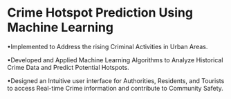 
# Crime Hotspot Prediction Using Machine Learning

•Implemented to Address the rising Criminal Activities in Urban Areas.

•Developed and Applied Machine Learning Algorithms to Analyze Historical Crime Data and Predict Potential Hotspots.

•Designed an Intuitive user interface for Authorities, Residents, and Tourists to access Real-time Crime information and contribute to Community Safety.


